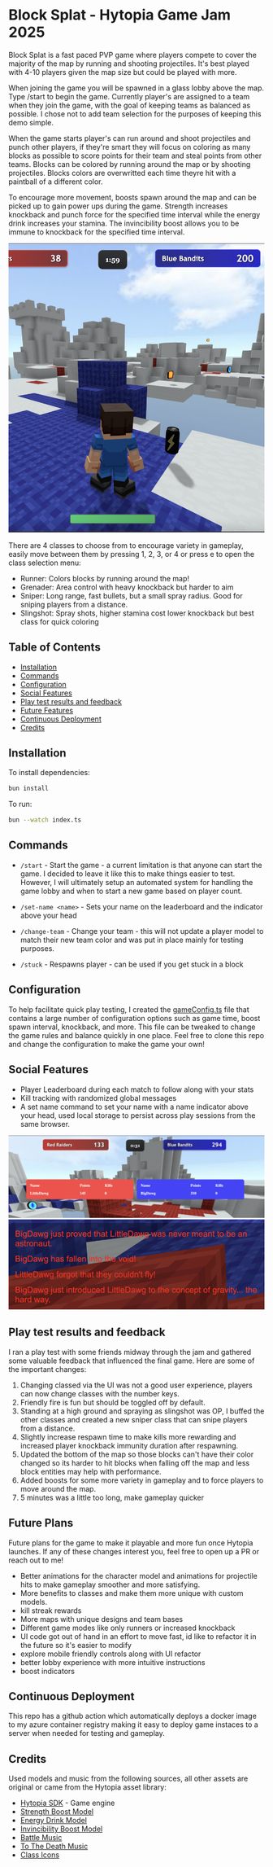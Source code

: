 # Block Splat - Hytopia Game Jam 2025

Block Splat is a fast paced PVP game where players compete to cover the majority of the map by running and shooting projectiles. It's best played with 4-10 players given the map size but could be played with more.

When joining the game you will be spawned in a glass lobby above the map. Type /start to begin the game. Currently player's are assigned to a team when they join the game, with the goal of keeping teams as balanced as possible. I chose not to add team selection for the purposes of keeping this demo simple.

When the game starts player's can run around and shoot projectiles and punch other players, if they're smart they will focus on coloring as many blocks as possible to score points for their team and steal points from other teams. Blocks can be colored by running around the map or by shooting projectiles. Blocks colors are overwritted each time theyre hit with a paintball of a different color.

To encourage more movement, boosts spawn around the map and can be picked up to gain power ups during the game. Strength increases knockback and punch force for the specified time interval while the energy drink increases your stamina. The invincibility boost allows you to be immune to knockback for the specified time interval.

![Boost image](/screenshots/boosts.png)


There are 4 classes to choose from to encourage variety in gameplay, easily move between them by pressing 1, 2, 3, or 4 or press e to open the class selection menu:
- Runner: Colors blocks by running around the map!
- Grenader: Area control with heavy knockback but harder to aim
- Sniper: Long range, fast bullets, but a small spray radius. Good for sniping players from a distance.
- Slingshot: Spray shots, higher stamina cost lower knockback but best class for quick coloring

## Table of Contents

- [Installation](#installation)
- [Commands](#commands)
- [Configuration](#configuration)
- [Social Features](#social-features)
- [Play test results and feedback](#play-test-results-and-feedback)
- [Future Features](#future-features)
- [Continuous Deployment](#continuous-deployment)
- [Credits](#credits)

## Installation

To install dependencies:

```bash
bun install
```

To run:

```bash
bun --watch index.ts
```

## Commands

- `/start` - Start the game - a current limitation is that anyone can start the game. I decided to leave it like this to make things easier to test. However, I will ultimately setup an automated system for handling the game lobby and when to start a new game based on player count.

- `/set-name <name>` - Sets your name on the leaderboard and the indicator above your head

- `/change-team` - Change your team - this will not update a player model to match their new team color and was put in place mainly for testing purposes.

- `/stuck` - Respawns player - can be used if you get stuck in a block

## Configuration

To help facilitate quick play testing, I created the [gameConfig.ts](utilities/gameConfig.ts) file that contains a large number of configuration options such as game time, boost spawn interval, knockback, and more. This file can be tweaked to change the game rules and balance quickly in one place. Feel free to clone this repo and change the configuration to make the game your own!

## Social Features

- Player Leaderboard during each match to follow along with your stats
- Kill tracking with randomized global messages
- A set name command to set your name with a name indicator above your head, used local storage to persist across play sessions from the same browser.

![Leaderboard image](/screenshots/leaderboard.png)
![Kill messages](/screenshots/killmessages.png)

## Play test results and feedback

I ran a play test with some friends midway through the jam and gathered some valuable feedback that influenced the final game. Here are some of the important changes:

1. Changing classed via the UI was not a good user experience, players can now change classes with the number keys.
2. Friendly fire is fun but should be toggled off by default.
3. Standing at a high ground and spraying as slingshot was OP, I buffed the other classes and created a new sniper class that can snipe players from a distance.
4. Slightly increase respawn time to make kills more rewarding and increased player knockback immunity duration after respawning.
5. Updated the bottom of the map so those blocks can't have their color changed so its harder to hit blocks when falling off the map and less block entities may help with performance.
6. Added boosts for some more variety in gameplay and to force players to move around the map.
7. 5 minutes was a little too long, make gameplay quicker

## Future Plans

Future plans for the game to make it playable and more fun once Hytopia launches. If any of these changes interest you, feel free to open up a PR or reach out to me!

- Better animations for the character model and animations for projectile hits to make gameplay smoother and more satisfying.
- More benefits to classes and make them more unique with custom models.
- kill streak rewards
- More maps with unique designs and team bases
- Different game modes like only runners or increased knockback
- UI code got out of hand in an effort to move fast, id like to refactor it in the future so it's easier to modify
- explore mobile friendly controls along with UI refactor
- better lobby experience with more intuitive instructions
- boost indicators 

## Continuous Deployment

This repo has a github action which automatically deploys a docker image to my azure container registry making it easy to deploy game instaces to a server when needed for testing and gameplay.

## Credits

Used models and music from the following sources, all other assets are original or came from the Hytopia asset library:

- [Hytopia SDK](https://dev.hytopia.com) - Game engine
- [Strength Boost Model](https://sketchfab.com/3d-models/strength-up-9b2c543b66914721b772ba8dbf8455da)
- [Energy Drink Model](https://sketchfab.com/3d-models/cold-energy-drink-a7c77ba7ff844fd78d3a429865181b9e)
- [Invincibility Boost Model](https://sketchfab.com/3d-models/potion-bottle-heart-64d3d02fa816415987d4585919dae0c6)
- [Battle Music](https://freesound.org/people/InspectorJ/sounds/613009/)
- [To The Death Music](https://pixabay.com/music/video-games-to-the-death-159171/)
- [Class Icons](https://captaincatsparrow.itch.io/25-free-hunter-skill-icons)